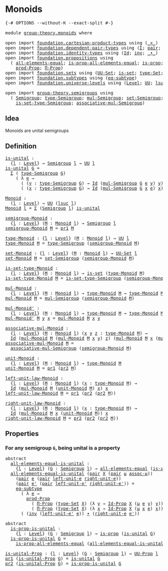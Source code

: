 # Monoids

<pre class="Agda"><a id="20" class="Symbol">{-#</a> <a id="24" class="Keyword">OPTIONS</a> <a id="32" class="Pragma">--without-K</a> <a id="44" class="Pragma">--exact-split</a> <a id="58" class="Symbol">#-}</a>

<a id="63" class="Keyword">module</a> <a id="70" href="group-theory.monoids.html" class="Module">group-theory.monoids</a> <a id="91" class="Keyword">where</a>

<a id="98" class="Keyword">open</a> <a id="103" class="Keyword">import</a> <a id="110" href="foundation.cartesian-product-types.html" class="Module">foundation.cartesian-product-types</a> <a id="145" class="Keyword">using</a> <a id="151" class="Symbol">(</a><a id="152" href="foundation-core.cartesian-product-types.html#577" class="Function Operator">_×_</a><a id="155" class="Symbol">)</a>
<a id="157" class="Keyword">open</a> <a id="162" class="Keyword">import</a> <a id="169" href="foundation.dependent-pair-types.html" class="Module">foundation.dependent-pair-types</a> <a id="201" class="Keyword">using</a> <a id="207" class="Symbol">(</a><a id="208" href="foundation-core.dependent-pair-types.html#502" class="Record">Σ</a><a id="209" class="Symbol">;</a> <a id="211" href="foundation-core.dependent-pair-types.html#575" class="InductiveConstructor">pair</a><a id="215" class="Symbol">;</a> <a id="217" href="foundation-core.dependent-pair-types.html#592" class="Field">pr1</a><a id="220" class="Symbol">;</a> <a id="222" href="foundation-core.dependent-pair-types.html#604" class="Field">pr2</a><a id="225" class="Symbol">)</a>
<a id="227" class="Keyword">open</a> <a id="232" class="Keyword">import</a> <a id="239" href="foundation.identity-types.html" class="Module">foundation.identity-types</a> <a id="265" class="Keyword">using</a> <a id="271" class="Symbol">(</a><a id="272" href="foundation-core.identity-types.html#641" class="Datatype">Id</a><a id="274" class="Symbol">;</a> <a id="276" href="foundation-core.identity-types.html#1552" class="Function">inv</a><a id="279" class="Symbol">;</a> <a id="281" href="foundation-core.identity-types.html#1239" class="Function Operator">_∙_</a><a id="284" class="Symbol">)</a>
<a id="286" class="Keyword">open</a> <a id="291" class="Keyword">import</a> <a id="298" href="foundation.propositions.html" class="Module">foundation.propositions</a> <a id="322" class="Keyword">using</a>
  <a id="330" class="Symbol">(</a> <a id="332" href="foundation-core.propositions.html#2135" class="Function">all-elements-equal</a><a id="350" class="Symbol">;</a> <a id="352" href="foundation-core.propositions.html#2335" class="Function">is-prop-all-elements-equal</a><a id="378" class="Symbol">;</a> <a id="380" href="foundation-core.propositions.html#1246" class="Function">is-prop</a><a id="387" class="Symbol">;</a> <a id="389" href="foundation-core.propositions.html#1322" class="Function">UU-Prop</a><a id="396" class="Symbol">;</a>
    <a id="402" href="foundation-core.propositions.html#5805" class="Function">prod-Prop</a><a id="411" class="Symbol">;</a> <a id="413" href="foundation.propositions.html#1941" class="Function">Π-Prop</a><a id="419" class="Symbol">)</a>
<a id="421" class="Keyword">open</a> <a id="426" class="Keyword">import</a> <a id="433" href="foundation.sets.html" class="Module">foundation.sets</a> <a id="449" class="Keyword">using</a> <a id="455" class="Symbol">(</a><a id="456" href="foundation-core.sets.html#1177" class="Function">UU-Set</a><a id="462" class="Symbol">;</a> <a id="464" href="foundation-core.sets.html#1099" class="Function">is-set</a><a id="470" class="Symbol">;</a> <a id="472" href="foundation-core.sets.html#1291" class="Function">type-Set</a><a id="480" class="Symbol">;</a> <a id="482" href="foundation-core.sets.html#1407" class="Function">Id-Prop</a><a id="489" class="Symbol">)</a>
<a id="491" class="Keyword">open</a> <a id="496" class="Keyword">import</a> <a id="503" href="foundation.subtypes.html" class="Module">foundation.subtypes</a> <a id="523" class="Keyword">using</a> <a id="529" class="Symbol">(</a><a id="530" href="foundation-core.subtypes.html#2633" class="Function">eq-subtype</a><a id="540" class="Symbol">)</a>
<a id="542" class="Keyword">open</a> <a id="547" class="Keyword">import</a> <a id="554" href="foundation.universe-levels.html" class="Module">foundation.universe-levels</a> <a id="581" class="Keyword">using</a> <a id="587" class="Symbol">(</a><a id="588" href="Agda.Primitive.html#597" class="Postulate">Level</a><a id="593" class="Symbol">;</a> <a id="595" href="foundation-core.universe-levels.html#222" class="Primitive">UU</a><a id="597" class="Symbol">;</a> <a id="599" href="Agda.Primitive.html#780" class="Primitive">lsuc</a><a id="603" class="Symbol">)</a>

<a id="606" class="Keyword">open</a> <a id="611" class="Keyword">import</a> <a id="618" href="group-theory.semigroups.html" class="Module">group-theory.semigroups</a> <a id="642" class="Keyword">using</a>
  <a id="650" class="Symbol">(</a> <a id="652" href="group-theory.semigroups.html#737" class="Function">Semigroup</a><a id="661" class="Symbol">;</a> <a id="663" href="group-theory.semigroups.html#933" class="Function">type-Semigroup</a><a id="677" class="Symbol">;</a> <a id="679" href="group-theory.semigroups.html#1215" class="Function">mul-Semigroup</a><a id="692" class="Symbol">;</a> <a id="694" href="group-theory.semigroups.html#881" class="Function">set-Semigroup</a><a id="707" class="Symbol">;</a>
    <a id="713" href="group-theory.semigroups.html#1000" class="Function">is-set-type-Semigroup</a><a id="734" class="Symbol">;</a> <a id="736" href="group-theory.semigroups.html#1445" class="Function">associative-mul-Semigroup</a><a id="761" class="Symbol">)</a>
</pre>
## Idea

Monoids are unital semigroups

## Definition

<pre class="Agda"><a id="is-unital"></a><a id="831" href="group-theory.monoids.html#831" class="Function">is-unital</a> <a id="841" class="Symbol">:</a>
  <a id="845" class="Symbol">{</a><a id="846" href="group-theory.monoids.html#846" class="Bound">l</a> <a id="848" class="Symbol">:</a> <a id="850" href="Agda.Primitive.html#597" class="Postulate">Level</a><a id="855" class="Symbol">}</a> <a id="857" class="Symbol">→</a> <a id="859" href="group-theory.semigroups.html#737" class="Function">Semigroup</a> <a id="869" href="group-theory.monoids.html#846" class="Bound">l</a> <a id="871" class="Symbol">→</a> <a id="873" href="foundation-core.universe-levels.html#222" class="Primitive">UU</a> <a id="876" href="group-theory.monoids.html#846" class="Bound">l</a>
<a id="878" href="group-theory.monoids.html#831" class="Function">is-unital</a> <a id="888" href="group-theory.monoids.html#888" class="Bound">G</a> <a id="890" class="Symbol">=</a>
  <a id="894" href="foundation-core.dependent-pair-types.html#502" class="Record">Σ</a> <a id="896" class="Symbol">(</a> <a id="898" href="group-theory.semigroups.html#933" class="Function">type-Semigroup</a> <a id="913" href="group-theory.monoids.html#888" class="Bound">G</a><a id="914" class="Symbol">)</a>
    <a id="920" class="Symbol">(</a> <a id="922" class="Symbol">λ</a> <a id="924" href="group-theory.monoids.html#924" class="Bound">e</a> <a id="926" class="Symbol">→</a>
      <a id="934" class="Symbol">(</a> <a id="936" class="Symbol">(</a><a id="937" href="group-theory.monoids.html#937" class="Bound">y</a> <a id="939" class="Symbol">:</a> <a id="941" href="group-theory.semigroups.html#933" class="Function">type-Semigroup</a> <a id="956" href="group-theory.monoids.html#888" class="Bound">G</a><a id="957" class="Symbol">)</a> <a id="959" class="Symbol">→</a> <a id="961" href="foundation-core.identity-types.html#641" class="Datatype">Id</a> <a id="964" class="Symbol">(</a><a id="965" href="group-theory.semigroups.html#1215" class="Function">mul-Semigroup</a> <a id="979" href="group-theory.monoids.html#888" class="Bound">G</a> <a id="981" href="group-theory.monoids.html#924" class="Bound">e</a> <a id="983" href="group-theory.monoids.html#937" class="Bound">y</a><a id="984" class="Symbol">)</a> <a id="986" href="group-theory.monoids.html#937" class="Bound">y</a><a id="987" class="Symbol">)</a> <a id="989" href="foundation-core.cartesian-product-types.html#577" class="Function Operator">×</a>
      <a id="997" class="Symbol">(</a> <a id="999" class="Symbol">(</a><a id="1000" href="group-theory.monoids.html#1000" class="Bound">x</a> <a id="1002" class="Symbol">:</a> <a id="1004" href="group-theory.semigroups.html#933" class="Function">type-Semigroup</a> <a id="1019" href="group-theory.monoids.html#888" class="Bound">G</a><a id="1020" class="Symbol">)</a> <a id="1022" class="Symbol">→</a> <a id="1024" href="foundation-core.identity-types.html#641" class="Datatype">Id</a> <a id="1027" class="Symbol">(</a><a id="1028" href="group-theory.semigroups.html#1215" class="Function">mul-Semigroup</a> <a id="1042" href="group-theory.monoids.html#888" class="Bound">G</a> <a id="1044" href="group-theory.monoids.html#1000" class="Bound">x</a> <a id="1046" href="group-theory.monoids.html#924" class="Bound">e</a><a id="1047" class="Symbol">)</a> <a id="1049" href="group-theory.monoids.html#1000" class="Bound">x</a><a id="1050" class="Symbol">))</a>

<a id="Monoid"></a><a id="1054" href="group-theory.monoids.html#1054" class="Function">Monoid</a> <a id="1061" class="Symbol">:</a>
  <a id="1065" class="Symbol">(</a><a id="1066" href="group-theory.monoids.html#1066" class="Bound">l</a> <a id="1068" class="Symbol">:</a> <a id="1070" href="Agda.Primitive.html#597" class="Postulate">Level</a><a id="1075" class="Symbol">)</a> <a id="1077" class="Symbol">→</a> <a id="1079" href="foundation-core.universe-levels.html#222" class="Primitive">UU</a> <a id="1082" class="Symbol">(</a><a id="1083" href="Agda.Primitive.html#780" class="Primitive">lsuc</a> <a id="1088" href="group-theory.monoids.html#1066" class="Bound">l</a><a id="1089" class="Symbol">)</a>
<a id="1091" href="group-theory.monoids.html#1054" class="Function">Monoid</a> <a id="1098" href="group-theory.monoids.html#1098" class="Bound">l</a> <a id="1100" class="Symbol">=</a> <a id="1102" href="foundation-core.dependent-pair-types.html#502" class="Record">Σ</a> <a id="1104" class="Symbol">(</a><a id="1105" href="group-theory.semigroups.html#737" class="Function">Semigroup</a> <a id="1115" href="group-theory.monoids.html#1098" class="Bound">l</a><a id="1116" class="Symbol">)</a> <a id="1118" href="group-theory.monoids.html#831" class="Function">is-unital</a>

<a id="semigroup-Monoid"></a><a id="1129" href="group-theory.monoids.html#1129" class="Function">semigroup-Monoid</a> <a id="1146" class="Symbol">:</a>
  <a id="1150" class="Symbol">{</a><a id="1151" href="group-theory.monoids.html#1151" class="Bound">l</a> <a id="1153" class="Symbol">:</a> <a id="1155" href="Agda.Primitive.html#597" class="Postulate">Level</a><a id="1160" class="Symbol">}</a> <a id="1162" class="Symbol">(</a><a id="1163" href="group-theory.monoids.html#1163" class="Bound">M</a> <a id="1165" class="Symbol">:</a> <a id="1167" href="group-theory.monoids.html#1054" class="Function">Monoid</a> <a id="1174" href="group-theory.monoids.html#1151" class="Bound">l</a><a id="1175" class="Symbol">)</a> <a id="1177" class="Symbol">→</a> <a id="1179" href="group-theory.semigroups.html#737" class="Function">Semigroup</a> <a id="1189" href="group-theory.monoids.html#1151" class="Bound">l</a>
<a id="1191" href="group-theory.monoids.html#1129" class="Function">semigroup-Monoid</a> <a id="1208" href="group-theory.monoids.html#1208" class="Bound">M</a> <a id="1210" class="Symbol">=</a> <a id="1212" href="foundation-core.dependent-pair-types.html#592" class="Field">pr1</a> <a id="1216" href="group-theory.monoids.html#1208" class="Bound">M</a>

<a id="type-Monoid"></a><a id="1219" href="group-theory.monoids.html#1219" class="Function">type-Monoid</a> <a id="1231" class="Symbol">:</a> <a id="1233" class="Symbol">{</a><a id="1234" href="group-theory.monoids.html#1234" class="Bound">l</a> <a id="1236" class="Symbol">:</a> <a id="1238" href="Agda.Primitive.html#597" class="Postulate">Level</a><a id="1243" class="Symbol">}</a> <a id="1245" class="Symbol">(</a><a id="1246" href="group-theory.monoids.html#1246" class="Bound">M</a> <a id="1248" class="Symbol">:</a> <a id="1250" href="group-theory.monoids.html#1054" class="Function">Monoid</a> <a id="1257" href="group-theory.monoids.html#1234" class="Bound">l</a><a id="1258" class="Symbol">)</a> <a id="1260" class="Symbol">→</a> <a id="1262" href="foundation-core.universe-levels.html#222" class="Primitive">UU</a> <a id="1265" href="group-theory.monoids.html#1234" class="Bound">l</a>
<a id="1267" href="group-theory.monoids.html#1219" class="Function">type-Monoid</a> <a id="1279" href="group-theory.monoids.html#1279" class="Bound">M</a> <a id="1281" class="Symbol">=</a> <a id="1283" href="group-theory.semigroups.html#933" class="Function">type-Semigroup</a> <a id="1298" class="Symbol">(</a><a id="1299" href="group-theory.monoids.html#1129" class="Function">semigroup-Monoid</a> <a id="1316" href="group-theory.monoids.html#1279" class="Bound">M</a><a id="1317" class="Symbol">)</a>

<a id="set-Monoid"></a><a id="1320" href="group-theory.monoids.html#1320" class="Function">set-Monoid</a> <a id="1331" class="Symbol">:</a> <a id="1333" class="Symbol">{</a><a id="1334" href="group-theory.monoids.html#1334" class="Bound">l</a> <a id="1336" class="Symbol">:</a> <a id="1338" href="Agda.Primitive.html#597" class="Postulate">Level</a><a id="1343" class="Symbol">}</a> <a id="1345" class="Symbol">(</a><a id="1346" href="group-theory.monoids.html#1346" class="Bound">M</a> <a id="1348" class="Symbol">:</a> <a id="1350" href="group-theory.monoids.html#1054" class="Function">Monoid</a> <a id="1357" href="group-theory.monoids.html#1334" class="Bound">l</a><a id="1358" class="Symbol">)</a> <a id="1360" class="Symbol">→</a> <a id="1362" href="foundation-core.sets.html#1177" class="Function">UU-Set</a> <a id="1369" href="group-theory.monoids.html#1334" class="Bound">l</a>
<a id="1371" href="group-theory.monoids.html#1320" class="Function">set-Monoid</a> <a id="1382" href="group-theory.monoids.html#1382" class="Bound">M</a> <a id="1384" class="Symbol">=</a> <a id="1386" href="group-theory.semigroups.html#881" class="Function">set-Semigroup</a> <a id="1400" class="Symbol">(</a><a id="1401" href="group-theory.monoids.html#1129" class="Function">semigroup-Monoid</a> <a id="1418" href="group-theory.monoids.html#1382" class="Bound">M</a><a id="1419" class="Symbol">)</a>

<a id="is-set-type-Monoid"></a><a id="1422" href="group-theory.monoids.html#1422" class="Function">is-set-type-Monoid</a> <a id="1441" class="Symbol">:</a>
  <a id="1445" class="Symbol">{</a><a id="1446" href="group-theory.monoids.html#1446" class="Bound">l</a> <a id="1448" class="Symbol">:</a> <a id="1450" href="Agda.Primitive.html#597" class="Postulate">Level</a><a id="1455" class="Symbol">}</a> <a id="1457" class="Symbol">(</a><a id="1458" href="group-theory.monoids.html#1458" class="Bound">M</a> <a id="1460" class="Symbol">:</a> <a id="1462" href="group-theory.monoids.html#1054" class="Function">Monoid</a> <a id="1469" href="group-theory.monoids.html#1446" class="Bound">l</a><a id="1470" class="Symbol">)</a> <a id="1472" class="Symbol">→</a> <a id="1474" href="foundation-core.sets.html#1099" class="Function">is-set</a> <a id="1481" class="Symbol">(</a><a id="1482" href="group-theory.monoids.html#1219" class="Function">type-Monoid</a> <a id="1494" href="group-theory.monoids.html#1458" class="Bound">M</a><a id="1495" class="Symbol">)</a>
<a id="1497" href="group-theory.monoids.html#1422" class="Function">is-set-type-Monoid</a> <a id="1516" href="group-theory.monoids.html#1516" class="Bound">M</a> <a id="1518" class="Symbol">=</a> <a id="1520" href="group-theory.semigroups.html#1000" class="Function">is-set-type-Semigroup</a> <a id="1542" class="Symbol">(</a><a id="1543" href="group-theory.monoids.html#1129" class="Function">semigroup-Monoid</a> <a id="1560" href="group-theory.monoids.html#1516" class="Bound">M</a><a id="1561" class="Symbol">)</a>

<a id="mul-Monoid"></a><a id="1564" href="group-theory.monoids.html#1564" class="Function">mul-Monoid</a> <a id="1575" class="Symbol">:</a>
  <a id="1579" class="Symbol">{</a><a id="1580" href="group-theory.monoids.html#1580" class="Bound">l</a> <a id="1582" class="Symbol">:</a> <a id="1584" href="Agda.Primitive.html#597" class="Postulate">Level</a><a id="1589" class="Symbol">}</a> <a id="1591" class="Symbol">(</a><a id="1592" href="group-theory.monoids.html#1592" class="Bound">M</a> <a id="1594" class="Symbol">:</a> <a id="1596" href="group-theory.monoids.html#1054" class="Function">Monoid</a> <a id="1603" href="group-theory.monoids.html#1580" class="Bound">l</a><a id="1604" class="Symbol">)</a> <a id="1606" class="Symbol">→</a> <a id="1608" href="group-theory.monoids.html#1219" class="Function">type-Monoid</a> <a id="1620" href="group-theory.monoids.html#1592" class="Bound">M</a> <a id="1622" class="Symbol">→</a> <a id="1624" href="group-theory.monoids.html#1219" class="Function">type-Monoid</a> <a id="1636" href="group-theory.monoids.html#1592" class="Bound">M</a> <a id="1638" class="Symbol">→</a> <a id="1640" href="group-theory.monoids.html#1219" class="Function">type-Monoid</a> <a id="1652" href="group-theory.monoids.html#1592" class="Bound">M</a>
<a id="1654" href="group-theory.monoids.html#1564" class="Function">mul-Monoid</a> <a id="1665" href="group-theory.monoids.html#1665" class="Bound">M</a> <a id="1667" class="Symbol">=</a> <a id="1669" href="group-theory.semigroups.html#1215" class="Function">mul-Semigroup</a> <a id="1683" class="Symbol">(</a><a id="1684" href="group-theory.monoids.html#1129" class="Function">semigroup-Monoid</a> <a id="1701" href="group-theory.monoids.html#1665" class="Bound">M</a><a id="1702" class="Symbol">)</a>

<a id="mul-Monoid&#39;"></a><a id="1705" href="group-theory.monoids.html#1705" class="Function">mul-Monoid&#39;</a> <a id="1717" class="Symbol">:</a>
  <a id="1721" class="Symbol">{</a><a id="1722" href="group-theory.monoids.html#1722" class="Bound">l</a> <a id="1724" class="Symbol">:</a> <a id="1726" href="Agda.Primitive.html#597" class="Postulate">Level</a><a id="1731" class="Symbol">}</a> <a id="1733" class="Symbol">(</a><a id="1734" href="group-theory.monoids.html#1734" class="Bound">M</a> <a id="1736" class="Symbol">:</a> <a id="1738" href="group-theory.monoids.html#1054" class="Function">Monoid</a> <a id="1745" href="group-theory.monoids.html#1722" class="Bound">l</a><a id="1746" class="Symbol">)</a> <a id="1748" class="Symbol">→</a> <a id="1750" href="group-theory.monoids.html#1219" class="Function">type-Monoid</a> <a id="1762" href="group-theory.monoids.html#1734" class="Bound">M</a> <a id="1764" class="Symbol">→</a> <a id="1766" href="group-theory.monoids.html#1219" class="Function">type-Monoid</a> <a id="1778" href="group-theory.monoids.html#1734" class="Bound">M</a> <a id="1780" class="Symbol">→</a> <a id="1782" href="group-theory.monoids.html#1219" class="Function">type-Monoid</a> <a id="1794" href="group-theory.monoids.html#1734" class="Bound">M</a>
<a id="1796" href="group-theory.monoids.html#1705" class="Function">mul-Monoid&#39;</a> <a id="1808" href="group-theory.monoids.html#1808" class="Bound">M</a> <a id="1810" href="group-theory.monoids.html#1810" class="Bound">y</a> <a id="1812" href="group-theory.monoids.html#1812" class="Bound">x</a> <a id="1814" class="Symbol">=</a> <a id="1816" href="group-theory.monoids.html#1564" class="Function">mul-Monoid</a> <a id="1827" href="group-theory.monoids.html#1808" class="Bound">M</a> <a id="1829" href="group-theory.monoids.html#1812" class="Bound">x</a> <a id="1831" href="group-theory.monoids.html#1810" class="Bound">y</a>

<a id="associative-mul-Monoid"></a><a id="1834" href="group-theory.monoids.html#1834" class="Function">associative-mul-Monoid</a> <a id="1857" class="Symbol">:</a>
  <a id="1861" class="Symbol">{</a><a id="1862" href="group-theory.monoids.html#1862" class="Bound">l</a> <a id="1864" class="Symbol">:</a> <a id="1866" href="Agda.Primitive.html#597" class="Postulate">Level</a><a id="1871" class="Symbol">}</a> <a id="1873" class="Symbol">(</a><a id="1874" href="group-theory.monoids.html#1874" class="Bound">M</a> <a id="1876" class="Symbol">:</a> <a id="1878" href="group-theory.monoids.html#1054" class="Function">Monoid</a> <a id="1885" href="group-theory.monoids.html#1862" class="Bound">l</a><a id="1886" class="Symbol">)</a> <a id="1888" class="Symbol">(</a><a id="1889" href="group-theory.monoids.html#1889" class="Bound">x</a> <a id="1891" href="group-theory.monoids.html#1891" class="Bound">y</a> <a id="1893" href="group-theory.monoids.html#1893" class="Bound">z</a> <a id="1895" class="Symbol">:</a> <a id="1897" href="group-theory.monoids.html#1219" class="Function">type-Monoid</a> <a id="1909" href="group-theory.monoids.html#1874" class="Bound">M</a><a id="1910" class="Symbol">)</a> <a id="1912" class="Symbol">→</a>
  <a id="1916" href="foundation-core.identity-types.html#641" class="Datatype">Id</a> <a id="1919" class="Symbol">(</a><a id="1920" href="group-theory.monoids.html#1564" class="Function">mul-Monoid</a> <a id="1931" href="group-theory.monoids.html#1874" class="Bound">M</a> <a id="1933" class="Symbol">(</a><a id="1934" href="group-theory.monoids.html#1564" class="Function">mul-Monoid</a> <a id="1945" href="group-theory.monoids.html#1874" class="Bound">M</a> <a id="1947" href="group-theory.monoids.html#1889" class="Bound">x</a> <a id="1949" href="group-theory.monoids.html#1891" class="Bound">y</a><a id="1950" class="Symbol">)</a> <a id="1952" href="group-theory.monoids.html#1893" class="Bound">z</a><a id="1953" class="Symbol">)</a> <a id="1955" class="Symbol">(</a><a id="1956" href="group-theory.monoids.html#1564" class="Function">mul-Monoid</a> <a id="1967" href="group-theory.monoids.html#1874" class="Bound">M</a> <a id="1969" href="group-theory.monoids.html#1889" class="Bound">x</a> <a id="1971" class="Symbol">(</a><a id="1972" href="group-theory.monoids.html#1564" class="Function">mul-Monoid</a> <a id="1983" href="group-theory.monoids.html#1874" class="Bound">M</a> <a id="1985" href="group-theory.monoids.html#1891" class="Bound">y</a> <a id="1987" href="group-theory.monoids.html#1893" class="Bound">z</a><a id="1988" class="Symbol">))</a>
<a id="1991" href="group-theory.monoids.html#1834" class="Function">associative-mul-Monoid</a> <a id="2014" href="group-theory.monoids.html#2014" class="Bound">M</a> <a id="2016" class="Symbol">=</a>
  <a id="2020" href="group-theory.semigroups.html#1445" class="Function">associative-mul-Semigroup</a> <a id="2046" class="Symbol">(</a><a id="2047" href="group-theory.monoids.html#1129" class="Function">semigroup-Monoid</a> <a id="2064" href="group-theory.monoids.html#2014" class="Bound">M</a><a id="2065" class="Symbol">)</a>

<a id="unit-Monoid"></a><a id="2068" href="group-theory.monoids.html#2068" class="Function">unit-Monoid</a> <a id="2080" class="Symbol">:</a>
  <a id="2084" class="Symbol">{</a><a id="2085" href="group-theory.monoids.html#2085" class="Bound">l</a> <a id="2087" class="Symbol">:</a> <a id="2089" href="Agda.Primitive.html#597" class="Postulate">Level</a><a id="2094" class="Symbol">}</a> <a id="2096" class="Symbol">(</a><a id="2097" href="group-theory.monoids.html#2097" class="Bound">M</a> <a id="2099" class="Symbol">:</a> <a id="2101" href="group-theory.monoids.html#1054" class="Function">Monoid</a> <a id="2108" href="group-theory.monoids.html#2085" class="Bound">l</a><a id="2109" class="Symbol">)</a> <a id="2111" class="Symbol">→</a> <a id="2113" href="group-theory.monoids.html#1219" class="Function">type-Monoid</a> <a id="2125" href="group-theory.monoids.html#2097" class="Bound">M</a>
<a id="2127" href="group-theory.monoids.html#2068" class="Function">unit-Monoid</a> <a id="2139" href="group-theory.monoids.html#2139" class="Bound">M</a> <a id="2141" class="Symbol">=</a> <a id="2143" href="foundation-core.dependent-pair-types.html#592" class="Field">pr1</a> <a id="2147" class="Symbol">(</a><a id="2148" href="foundation-core.dependent-pair-types.html#604" class="Field">pr2</a> <a id="2152" href="group-theory.monoids.html#2139" class="Bound">M</a><a id="2153" class="Symbol">)</a>

<a id="left-unit-law-Monoid"></a><a id="2156" href="group-theory.monoids.html#2156" class="Function">left-unit-law-Monoid</a> <a id="2177" class="Symbol">:</a>
  <a id="2181" class="Symbol">{</a><a id="2182" href="group-theory.monoids.html#2182" class="Bound">l</a> <a id="2184" class="Symbol">:</a> <a id="2186" href="Agda.Primitive.html#597" class="Postulate">Level</a><a id="2191" class="Symbol">}</a> <a id="2193" class="Symbol">(</a><a id="2194" href="group-theory.monoids.html#2194" class="Bound">M</a> <a id="2196" class="Symbol">:</a> <a id="2198" href="group-theory.monoids.html#1054" class="Function">Monoid</a> <a id="2205" href="group-theory.monoids.html#2182" class="Bound">l</a><a id="2206" class="Symbol">)</a> <a id="2208" class="Symbol">(</a><a id="2209" href="group-theory.monoids.html#2209" class="Bound">x</a> <a id="2211" class="Symbol">:</a> <a id="2213" href="group-theory.monoids.html#1219" class="Function">type-Monoid</a> <a id="2225" href="group-theory.monoids.html#2194" class="Bound">M</a><a id="2226" class="Symbol">)</a> <a id="2228" class="Symbol">→</a>
  <a id="2232" href="foundation-core.identity-types.html#641" class="Datatype">Id</a> <a id="2235" class="Symbol">(</a><a id="2236" href="group-theory.monoids.html#1564" class="Function">mul-Monoid</a> <a id="2247" href="group-theory.monoids.html#2194" class="Bound">M</a> <a id="2249" class="Symbol">(</a><a id="2250" href="group-theory.monoids.html#2068" class="Function">unit-Monoid</a> <a id="2262" href="group-theory.monoids.html#2194" class="Bound">M</a><a id="2263" class="Symbol">)</a> <a id="2265" href="group-theory.monoids.html#2209" class="Bound">x</a><a id="2266" class="Symbol">)</a> <a id="2268" href="group-theory.monoids.html#2209" class="Bound">x</a>
<a id="2270" href="group-theory.monoids.html#2156" class="Function">left-unit-law-Monoid</a> <a id="2291" href="group-theory.monoids.html#2291" class="Bound">M</a> <a id="2293" class="Symbol">=</a> <a id="2295" href="foundation-core.dependent-pair-types.html#592" class="Field">pr1</a> <a id="2299" class="Symbol">(</a><a id="2300" href="foundation-core.dependent-pair-types.html#604" class="Field">pr2</a> <a id="2304" class="Symbol">(</a><a id="2305" href="foundation-core.dependent-pair-types.html#604" class="Field">pr2</a> <a id="2309" href="group-theory.monoids.html#2291" class="Bound">M</a><a id="2310" class="Symbol">))</a>

<a id="right-unit-law-Monoid"></a><a id="2314" href="group-theory.monoids.html#2314" class="Function">right-unit-law-Monoid</a> <a id="2336" class="Symbol">:</a>
  <a id="2340" class="Symbol">{</a><a id="2341" href="group-theory.monoids.html#2341" class="Bound">l</a> <a id="2343" class="Symbol">:</a> <a id="2345" href="Agda.Primitive.html#597" class="Postulate">Level</a><a id="2350" class="Symbol">}</a> <a id="2352" class="Symbol">(</a><a id="2353" href="group-theory.monoids.html#2353" class="Bound">M</a> <a id="2355" class="Symbol">:</a> <a id="2357" href="group-theory.monoids.html#1054" class="Function">Monoid</a> <a id="2364" href="group-theory.monoids.html#2341" class="Bound">l</a><a id="2365" class="Symbol">)</a> <a id="2367" class="Symbol">(</a><a id="2368" href="group-theory.monoids.html#2368" class="Bound">x</a> <a id="2370" class="Symbol">:</a> <a id="2372" href="group-theory.monoids.html#1219" class="Function">type-Monoid</a> <a id="2384" href="group-theory.monoids.html#2353" class="Bound">M</a><a id="2385" class="Symbol">)</a> <a id="2387" class="Symbol">→</a>
  <a id="2391" href="foundation-core.identity-types.html#641" class="Datatype">Id</a> <a id="2394" class="Symbol">(</a><a id="2395" href="group-theory.monoids.html#1564" class="Function">mul-Monoid</a> <a id="2406" href="group-theory.monoids.html#2353" class="Bound">M</a> <a id="2408" href="group-theory.monoids.html#2368" class="Bound">x</a> <a id="2410" class="Symbol">(</a><a id="2411" href="group-theory.monoids.html#2068" class="Function">unit-Monoid</a> <a id="2423" href="group-theory.monoids.html#2353" class="Bound">M</a><a id="2424" class="Symbol">))</a> <a id="2427" href="group-theory.monoids.html#2368" class="Bound">x</a>
<a id="2429" href="group-theory.monoids.html#2314" class="Function">right-unit-law-Monoid</a> <a id="2451" href="group-theory.monoids.html#2451" class="Bound">M</a> <a id="2453" class="Symbol">=</a> <a id="2455" href="foundation-core.dependent-pair-types.html#604" class="Field">pr2</a> <a id="2459" class="Symbol">(</a><a id="2460" href="foundation-core.dependent-pair-types.html#604" class="Field">pr2</a> <a id="2464" class="Symbol">(</a><a id="2465" href="foundation-core.dependent-pair-types.html#604" class="Field">pr2</a> <a id="2469" href="group-theory.monoids.html#2451" class="Bound">M</a><a id="2470" class="Symbol">))</a>
</pre>
## Properties

### For any semigroup `G`, being unital is a property

<pre class="Agda"><a id="2556" class="Keyword">abstract</a>
  <a id="all-elements-equal-is-unital"></a><a id="2567" href="group-theory.monoids.html#2567" class="Function">all-elements-equal-is-unital</a> <a id="2596" class="Symbol">:</a>
    <a id="2602" class="Symbol">{</a><a id="2603" href="group-theory.monoids.html#2603" class="Bound">l</a> <a id="2605" class="Symbol">:</a> <a id="2607" href="Agda.Primitive.html#597" class="Postulate">Level</a><a id="2612" class="Symbol">}</a> <a id="2614" class="Symbol">(</a><a id="2615" href="group-theory.monoids.html#2615" class="Bound">G</a> <a id="2617" class="Symbol">:</a> <a id="2619" href="group-theory.semigroups.html#737" class="Function">Semigroup</a> <a id="2629" href="group-theory.monoids.html#2603" class="Bound">l</a><a id="2630" class="Symbol">)</a> <a id="2632" class="Symbol">→</a> <a id="2634" href="foundation-core.propositions.html#2135" class="Function">all-elements-equal</a> <a id="2653" class="Symbol">(</a><a id="2654" href="group-theory.monoids.html#831" class="Function">is-unital</a> <a id="2664" href="group-theory.monoids.html#2615" class="Bound">G</a><a id="2665" class="Symbol">)</a>
  <a id="2669" href="group-theory.monoids.html#2567" class="Function">all-elements-equal-is-unital</a> <a id="2698" class="Symbol">(</a><a id="2699" href="foundation-core.dependent-pair-types.html#575" class="InductiveConstructor">pair</a> <a id="2704" href="group-theory.monoids.html#2704" class="Bound">X</a> <a id="2706" class="Symbol">(</a><a id="2707" href="foundation-core.dependent-pair-types.html#575" class="InductiveConstructor">pair</a> <a id="2712" href="group-theory.monoids.html#2712" class="Bound">μ</a> <a id="2714" href="group-theory.monoids.html#2714" class="Bound">assoc-μ</a><a id="2721" class="Symbol">))</a>
    <a id="2728" class="Symbol">(</a><a id="2729" href="foundation-core.dependent-pair-types.html#575" class="InductiveConstructor">pair</a> <a id="2734" href="group-theory.monoids.html#2734" class="Bound">e</a> <a id="2736" class="Symbol">(</a><a id="2737" href="foundation-core.dependent-pair-types.html#575" class="InductiveConstructor">pair</a> <a id="2742" href="group-theory.monoids.html#2742" class="Bound">left-unit-e</a> <a id="2754" href="group-theory.monoids.html#2754" class="Bound">right-unit-e</a><a id="2766" class="Symbol">))</a>
    <a id="2773" class="Symbol">(</a><a id="2774" href="foundation-core.dependent-pair-types.html#575" class="InductiveConstructor">pair</a> <a id="2779" href="group-theory.monoids.html#2779" class="Bound">e&#39;</a> <a id="2782" class="Symbol">(</a><a id="2783" href="foundation-core.dependent-pair-types.html#575" class="InductiveConstructor">pair</a> <a id="2788" href="group-theory.monoids.html#2788" class="Bound">left-unit-e&#39;</a> <a id="2801" href="group-theory.monoids.html#2801" class="Bound">right-unit-e&#39;</a><a id="2814" class="Symbol">))</a> <a id="2817" class="Symbol">=</a>
    <a id="2823" href="foundation-core.subtypes.html#2633" class="Function">eq-subtype</a>
      <a id="2840" class="Symbol">(</a> <a id="2842" class="Symbol">λ</a> <a id="2844" href="group-theory.monoids.html#2844" class="Bound">e</a> <a id="2846" class="Symbol">→</a>
        <a id="2856" href="foundation-core.propositions.html#5805" class="Function">prod-Prop</a>
          <a id="2876" class="Symbol">(</a> <a id="2878" href="foundation.propositions.html#1941" class="Function">Π-Prop</a> <a id="2885" class="Symbol">(</a><a id="2886" href="foundation-core.sets.html#1291" class="Function">type-Set</a> <a id="2895" href="group-theory.monoids.html#2704" class="Bound">X</a><a id="2896" class="Symbol">)</a> <a id="2898" class="Symbol">(λ</a> <a id="2901" href="group-theory.monoids.html#2901" class="Bound">y</a> <a id="2903" class="Symbol">→</a> <a id="2905" href="foundation-core.sets.html#1407" class="Function">Id-Prop</a> <a id="2913" href="group-theory.monoids.html#2704" class="Bound">X</a> <a id="2915" class="Symbol">(</a><a id="2916" href="group-theory.monoids.html#2712" class="Bound">μ</a> <a id="2918" href="group-theory.monoids.html#2844" class="Bound">e</a> <a id="2920" href="group-theory.monoids.html#2901" class="Bound">y</a><a id="2921" class="Symbol">)</a> <a id="2923" href="group-theory.monoids.html#2901" class="Bound">y</a><a id="2924" class="Symbol">))</a>
          <a id="2937" class="Symbol">(</a> <a id="2939" href="foundation.propositions.html#1941" class="Function">Π-Prop</a> <a id="2946" class="Symbol">(</a><a id="2947" href="foundation-core.sets.html#1291" class="Function">type-Set</a> <a id="2956" href="group-theory.monoids.html#2704" class="Bound">X</a><a id="2957" class="Symbol">)</a> <a id="2959" class="Symbol">(λ</a> <a id="2962" href="group-theory.monoids.html#2962" class="Bound">x</a> <a id="2964" class="Symbol">→</a> <a id="2966" href="foundation-core.sets.html#1407" class="Function">Id-Prop</a> <a id="2974" href="group-theory.monoids.html#2704" class="Bound">X</a> <a id="2976" class="Symbol">(</a><a id="2977" href="group-theory.monoids.html#2712" class="Bound">μ</a> <a id="2979" href="group-theory.monoids.html#2962" class="Bound">x</a> <a id="2981" href="group-theory.monoids.html#2844" class="Bound">e</a><a id="2982" class="Symbol">)</a> <a id="2984" href="group-theory.monoids.html#2962" class="Bound">x</a><a id="2985" class="Symbol">)))</a>
      <a id="2995" class="Symbol">(</a> <a id="2997" class="Symbol">(</a><a id="2998" href="foundation-core.identity-types.html#1552" class="Function">inv</a> <a id="3002" class="Symbol">(</a><a id="3003" href="group-theory.monoids.html#2788" class="Bound">left-unit-e&#39;</a> <a id="3016" href="group-theory.monoids.html#2734" class="Bound">e</a><a id="3017" class="Symbol">))</a> <a id="3020" href="foundation-core.identity-types.html#1239" class="Function Operator">∙</a> <a id="3022" class="Symbol">(</a><a id="3023" href="group-theory.monoids.html#2754" class="Bound">right-unit-e</a> <a id="3036" href="group-theory.monoids.html#2779" class="Bound">e&#39;</a><a id="3038" class="Symbol">))</a>

<a id="3042" class="Keyword">abstract</a>
  <a id="is-prop-is-unital"></a><a id="3053" href="group-theory.monoids.html#3053" class="Function">is-prop-is-unital</a> <a id="3071" class="Symbol">:</a>
    <a id="3077" class="Symbol">{</a><a id="3078" href="group-theory.monoids.html#3078" class="Bound">l</a> <a id="3080" class="Symbol">:</a> <a id="3082" href="Agda.Primitive.html#597" class="Postulate">Level</a><a id="3087" class="Symbol">}</a> <a id="3089" class="Symbol">(</a><a id="3090" href="group-theory.monoids.html#3090" class="Bound">G</a> <a id="3092" class="Symbol">:</a> <a id="3094" href="group-theory.semigroups.html#737" class="Function">Semigroup</a> <a id="3104" href="group-theory.monoids.html#3078" class="Bound">l</a><a id="3105" class="Symbol">)</a> <a id="3107" class="Symbol">→</a> <a id="3109" href="foundation-core.propositions.html#1246" class="Function">is-prop</a> <a id="3117" class="Symbol">(</a><a id="3118" href="group-theory.monoids.html#831" class="Function">is-unital</a> <a id="3128" href="group-theory.monoids.html#3090" class="Bound">G</a><a id="3129" class="Symbol">)</a>
  <a id="3133" href="group-theory.monoids.html#3053" class="Function">is-prop-is-unital</a> <a id="3151" href="group-theory.monoids.html#3151" class="Bound">G</a> <a id="3153" class="Symbol">=</a>
    <a id="3159" href="foundation-core.propositions.html#2335" class="Function">is-prop-all-elements-equal</a> <a id="3186" class="Symbol">(</a><a id="3187" href="group-theory.monoids.html#2567" class="Function">all-elements-equal-is-unital</a> <a id="3216" href="group-theory.monoids.html#3151" class="Bound">G</a><a id="3217" class="Symbol">)</a>

<a id="is-unital-Prop"></a><a id="3220" href="group-theory.monoids.html#3220" class="Function">is-unital-Prop</a> <a id="3235" class="Symbol">:</a> <a id="3237" class="Symbol">{</a><a id="3238" href="group-theory.monoids.html#3238" class="Bound">l</a> <a id="3240" class="Symbol">:</a> <a id="3242" href="Agda.Primitive.html#597" class="Postulate">Level</a><a id="3247" class="Symbol">}</a> <a id="3249" class="Symbol">(</a><a id="3250" href="group-theory.monoids.html#3250" class="Bound">G</a> <a id="3252" class="Symbol">:</a> <a id="3254" href="group-theory.semigroups.html#737" class="Function">Semigroup</a> <a id="3264" href="group-theory.monoids.html#3238" class="Bound">l</a><a id="3265" class="Symbol">)</a> <a id="3267" class="Symbol">→</a> <a id="3269" href="foundation-core.propositions.html#1322" class="Function">UU-Prop</a> <a id="3277" href="group-theory.monoids.html#3238" class="Bound">l</a>
<a id="3279" href="foundation-core.dependent-pair-types.html#592" class="Field">pr1</a> <a id="3283" class="Symbol">(</a><a id="3284" href="group-theory.monoids.html#3220" class="Function">is-unital-Prop</a> <a id="3299" href="group-theory.monoids.html#3299" class="Bound">G</a><a id="3300" class="Symbol">)</a> <a id="3302" class="Symbol">=</a> <a id="3304" href="group-theory.monoids.html#831" class="Function">is-unital</a> <a id="3314" href="group-theory.monoids.html#3299" class="Bound">G</a>
<a id="3316" href="foundation-core.dependent-pair-types.html#604" class="Field">pr2</a> <a id="3320" class="Symbol">(</a><a id="3321" href="group-theory.monoids.html#3220" class="Function">is-unital-Prop</a> <a id="3336" href="group-theory.monoids.html#3336" class="Bound">G</a><a id="3337" class="Symbol">)</a> <a id="3339" class="Symbol">=</a> <a id="3341" href="group-theory.monoids.html#3053" class="Function">is-prop-is-unital</a> <a id="3359" href="group-theory.monoids.html#3336" class="Bound">G</a>
</pre>